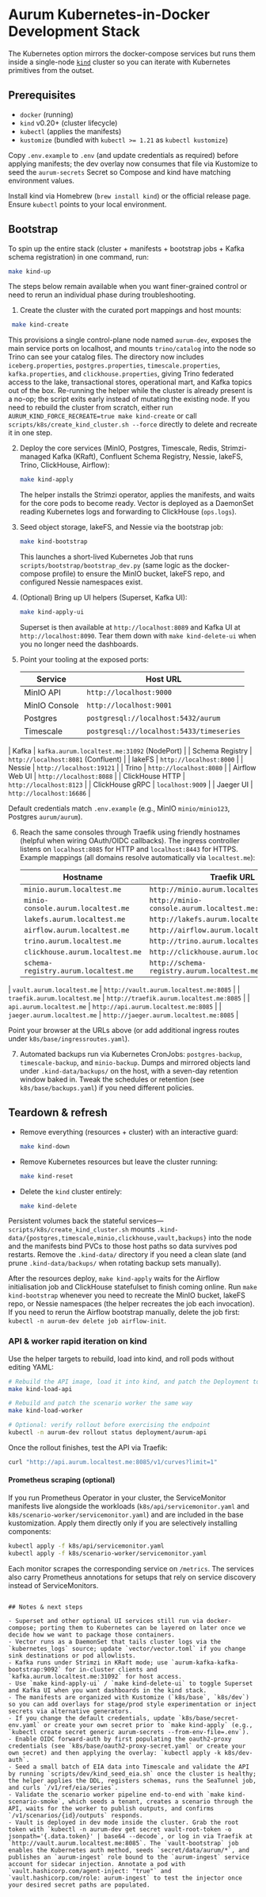 # Aurum Kubernetes-in-Docker Development Stack

The Kubernetes option mirrors the docker-compose services but runs them inside a single-node [`kind`](https://kind.sigs.k8s.io/) cluster so you can iterate with Kubernetes primitives from the outset.

## Prerequisites

- `docker` (running)
- `kind` v0.20+ (cluster lifecycle)
- `kubectl` (applies the manifests)
- `kustomize` (bundled with `kubectl >= 1.21` as `kubectl kustomize`)

Copy `.env.example` to `.env` (and update credentials as required) before applying manifests; the dev overlay now consumes that file via Kustomize to seed the `aurum-secrets` Secret so Compose and kind have matching environment values.

Install kind via Homebrew (`brew install kind`) or the official release page. Ensure `kubectl` points to your local environment.

## Bootstrap

To spin up the entire stack (cluster + manifests + bootstrap jobs + Kafka schema registration) in one command, run:

```bash
make kind-up
```

The steps below remain available when you want finer-grained control or need to rerun an individual phase during troubleshooting.

1. Create the cluster with the curated port mappings and host mounts:

 ```bash
  make kind-create
  ```

  This provisions a single control-plane node named `aurum-dev`, exposes the main service ports on localhost, and mounts `trino/catalog` into the node so Trino can see your catalog files. The directory now includes `iceberg.properties`, `postgres.properties`, `timescale.properties`, `kafka.properties`, and `clickhouse.properties`, giving Trino federated access to the lake, transactional stores, operational mart, and Kafka topics out of the box.
  Re-running the helper while the cluster is already present is a no-op; the script exits early instead of mutating the existing node. If you need to rebuild the cluster from scratch, either run `AURUM_KIND_FORCE_RECREATE=true make kind-create` or call `scripts/k8s/create_kind_cluster.sh --force` directly to delete and recreate it in one step.

2. Deploy the core services (MinIO, Postgres, Timescale, Redis, Strimzi-managed Kafka (KRaft), Confluent Schema Registry, Nessie, lakeFS, Trino, ClickHouse, Airflow):

   ```bash
   make kind-apply
   ```

   The helper installs the Strimzi operator, applies the manifests, and waits for the core pods to become ready. Vector is deployed as a DaemonSet reading Kubernetes logs and forwarding to ClickHouse (`ops.logs`).

3. Seed object storage, lakeFS, and Nessie via the bootstrap job:

   ```bash
   make kind-bootstrap
   ```

   This launches a short-lived Kubernetes Job that runs `scripts/bootstrap/bootstrap_dev.py` (same logic as the docker-compose profile) to ensure the MinIO bucket, lakeFS repo, and configured Nessie namespaces exist.

4. (Optional) Bring up UI helpers (Superset, Kafka UI):

   ```bash
   make kind-apply-ui
   ```

   Superset is then available at `http://localhost:8089` and Kafka UI at `http://localhost:8090`. Tear them down with `make kind-delete-ui` when you no longer need the dashboards.

5. Point your tooling at the exposed ports:

   | Service          | Host URL                 |
   | ---------------- | ------------------------ |
   | MinIO API        | `http://localhost:9000`  |
   | MinIO Console    | `http://localhost:9001`  |
   | Postgres         | `postgresql://localhost:5432/aurum` |
   | Timescale        | `postgresql://localhost:5433/timeseries` |
| Kafka            | `kafka.aurum.localtest.me:31092` (NodePort) |
| Schema Registry  | `http://localhost:8081` (Confluent) |
   | lakeFS           | `http://localhost:8000`  |
   | Nessie           | `http://localhost:19121` |
| Trino            | `http://localhost:8080`  |
| Airflow Web UI   | `http://localhost:8088`  |
| ClickHouse HTTP  | `http://localhost:8123`  |
| ClickHouse gRPC  | `localhost:9009`         |
| Jaeger UI        | `http://localhost:16686` |

   Default credentials match `.env.example` (e.g., MinIO `minio/minio123`, Postgres `aurum/aurum`).

6. Reach the same consoles through Traefik using friendly hostnames (helpful when wiring OAuth/OIDC callbacks). The ingress controller listens on `localhost:8085` for HTTP and `localhost:8443` for HTTPS. Example mappings (all domains resolve automatically via `localtest.me`):

   | Hostname                          | Traefik URL                          |
   | --------------------------------- | ------------------------------------ |
   | `minio.aurum.localtest.me`        | `http://minio.aurum.localtest.me:8085` |
   | `minio-console.aurum.localtest.me`| `http://minio-console.aurum.localtest.me:8085` |
   | `lakefs.aurum.localtest.me`       | `http://lakefs.aurum.localtest.me:8085` |
   | `airflow.aurum.localtest.me`      | `http://airflow.aurum.localtest.me:8085` |
   | `trino.aurum.localtest.me`        | `http://trino.aurum.localtest.me:8085` |
   | `clickhouse.aurum.localtest.me`   | `http://clickhouse.aurum.localtest.me:8085` |
   | `schema-registry.aurum.localtest.me` | `http://schema-registry.aurum.localtest.me:8085` |
  | `vault.aurum.localtest.me`        | `http://vault.aurum.localtest.me:8085` |
  | `traefik.aurum.localtest.me`      | `http://traefik.aurum.localtest.me:8085` |
  | `api.aurum.localtest.me`          | `http://api.aurum.localtest.me:8085` |
  | `jaeger.aurum.localtest.me`       | `http://jaeger.aurum.localtest.me:8085` |

   Point your browser at the URLs above (or add additional ingress routes under `k8s/base/ingressroutes.yaml`).

7. Automated backups run via Kubernetes CronJobs: `postgres-backup`, `timescale-backup`, and `minio-backup`. Dumps and mirrored objects land under `.kind-data/backups/` on the host, with a seven-day retention window baked in. Tweak the schedules or retention (see `k8s/base/backups.yaml`) if you need different policies.

## Teardown & refresh

- Remove everything (resources + cluster) with an interactive guard:

  ```bash
  make kind-down
  ```

- Remove Kubernetes resources but leave the cluster running:

  ```bash
  make kind-reset
  ```

- Delete the `kind` cluster entirely:

  ```bash
  make kind-delete
  ```

Persistent volumes back the stateful services—`scripts/k8s/create_kind_cluster.sh` mounts `.kind-data/{postgres,timescale,minio,clickhouse,vault,backups}` into the node and the manifests bind PVCs to those host paths so data survives pod restarts. Remove the `.kind-data/` directory if you need a clean slate (and prune `.kind-data/backups/` when rotating backup sets manually).

After the resources deploy, `make kind-apply` waits for the Airflow initialisation job and ClickHouse statefulset to finish coming online. Run `make kind-bootstrap` whenever you need to recreate the MinIO bucket, lakeFS repo, or Nessie namespaces (the helper recreates the job each invocation). If you need to rerun the Airflow bootstrap manually, delete the job first: `kubectl -n aurum-dev delete job airflow-init`.

### API & worker rapid iteration on kind

Use the helper targets to rebuild, load into kind, and roll pods without editing YAML:

```bash
# Rebuild the API image, load it into kind, and patch the Deployment to use :dev
make kind-load-api

# Rebuild and patch the scenario worker the same way
make kind-load-worker

# Optional: verify rollout before exercising the endpoint
kubectl -n aurum-dev rollout status deployment/aurum-api
```

Once the rollout finishes, test the API via Traefik:

```bash
curl "http://api.aurum.localtest.me:8085/v1/curves?limit=1"
```

#### Prometheus scraping (optional)

If you run Prometheus Operator in your cluster, the ServiceMonitor manifests live alongside the workloads (`k8s/api/servicemonitor.yaml` and `k8s/scenario-worker/servicemonitor.yaml`) and are included in the base kustomization. Apply them directly only if you are selectively installing components:

```bash
kubectl apply -f k8s/api/servicemonitor.yaml
kubectl apply -f k8s/scenario-worker/servicemonitor.yaml
```

Each monitor scrapes the corresponding service on `/metrics`. The services also carry Prometheus annotations for setups that rely on service discovery instead of ServiceMonitors.
```

## Notes & next steps

- Superset and other optional UI services still run via docker-compose; porting them to Kubernetes can be layered on later once we decide how we want to package those containers.
- Vector runs as a DaemonSet that tails cluster logs via the `kubernetes_logs` source; update `vector/vector.toml` if you change sink destinations or pod allowlists.
- Kafka runs under Strimzi in KRaft mode; use `aurum-kafka-kafka-bootstrap:9092` for in-cluster clients and `kafka.aurum.localtest.me:31092` for host access.
- Use `make kind-apply-ui` / `make kind-delete-ui` to toggle Superset and Kafka UI when you want dashboards in the kind stack.
- The manifests are organized with Kustomize (`k8s/base`, `k8s/dev`) so you can add overlays for stage/prod style experimentation or inject secrets via alternative generators.
- If you change the default credentials, update `k8s/base/secret-env.yaml` or create your own secret prior to `make kind-apply` (e.g., `kubectl create secret generic aurum-secrets --from-env-file=.env`).
- Enable OIDC forward-auth by first populating the oauth2-proxy credentials (see `k8s/base/oauth2-proxy-secret.yaml` or create your own secret) and then applying the overlay: `kubectl apply -k k8s/dev-auth`.
- Seed a small batch of EIA data into Timescale and validate the API by running `scripts/dev/kind_seed_eia.sh` once the cluster is healthy; the helper applies the DDL, registers schemas, runs the SeaTunnel job, and curls `/v1/ref/eia/series`.
- Validate the scenario worker pipeline end-to-end with `make kind-scenario-smoke`, which seeds a tenant, creates a scenario through the API, waits for the worker to publish outputs, and confirms `/v1/scenarios/{id}/outputs` responds.
- Vault is deployed in dev mode inside the cluster. Grab the root token with `kubectl -n aurum-dev get secret vault-root-token -o jsonpath='{.data.token}' | base64 --decode`, or log in via Traefik at `http://vault.aurum.localtest.me:8085`. The `vault-bootstrap` job enables the Kubernetes auth method, seeds `secret/data/aurum/*`, and publishes an `aurum-ingest` role bound to the `aurum-ingest` service account for sidecar injection. Annotate a pod with `vault.hashicorp.com/agent-inject: "true"` and `vault.hashicorp.com/role: aurum-ingest` to test the injector once your desired secret paths are populated.
